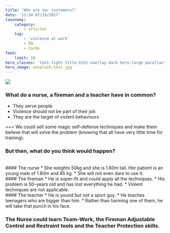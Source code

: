 ```yaml
---
title: 'Who are our customers?'
date: '13:34 07/19/2017'
taxonomy:
    category:
        - articles
    tag:
        - 'violence at work'
        - EN
        - Cards
feed:
    limit: 10
hero_classes: 'text-light title-h1h2 overlay-dark hero-large parallax'
hero_image: unsplash-text.jpg
---
```


![](https://yoursafety.training/images/my-customers.jpg)
### **What do a nurse, a fireman and a teacher have in common?**

* They serve people
* Violence should not be part of their job
* They are the target of violent behaviours

===
We could sell some magic self-defense techniques and make them believe that will solve the problem (knowing that all have very little time for training).

### **But then, what do you think would happen?**  
<br>
#### The nurse
* She weights 50kg and she is 1.60m tall. Her patient is an young male of 1.80m and 85 kg.
* She will not even dare to use it.

<br>
#### The fireman
* He is super-fit and could apply all the techniques.
* His problem is 50-years old and has lost everything he had.
* Violent techniques are not applicable.

<br>
#### The teacher
* He is yound but not a sport guy.
* He teaches teenagers who are bigger than him.
* Rather than harming one of them, he will take that punch in his face.

### The Nurse could learn **Team-Work**, the Fireman **Adjustable Control and Restraint tools** and the Teacher **Protection skills**.